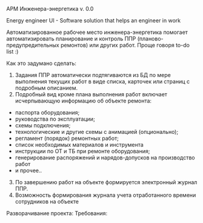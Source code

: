 АРМ Инженера-энергетика v. 0.0

Energy engineer UI - Software solution that helps an engineer in work

Автоматизированное рабочее место инженера-энергетика помогает автоматизировать
планирование и контроль ППР (планово-предупредительных ремонтов) или других работ.
Проще говоря to-do list :)

Как это задумано сделать:
1. Задания ППР автоматически подтягиваются из БД
по мере выполнения текущих работ в виде списка, карточек или страниц с подробным описанием.
2. Подробный вид кроме плана выполнения работ включает исчерпывающую информацию
об объекте ремонта:
- паспорта оборудования;
- руководства по эксплуатации;
- схемы подключения;
- технологические и другие схемы с анимацией (опционально);
- регламент (порядок) ремонтных работ;
- список необходимых материалов и инструмента
- инструкции по ОТ и ТБ при ремонте оборудования;
- генерирование распоряжений и нарядов-допусков на производство работ
- и прочее..
3. По завершению работ на объекте формируется электронный журнал ППР.
4. Возможность формирования журнала учета отработанного времени сотрудников на объекте

Разворачивание проекта:
Требования: